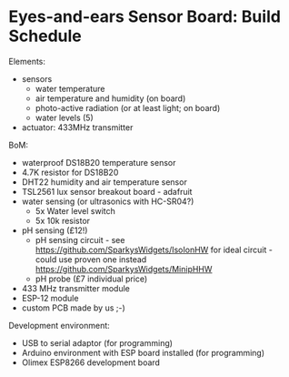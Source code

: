 Eyes-and-ears Sensor Board: Build Schedule
===

Elements:
- sensors
  - water temperature
  - air temperature and humidity (on board)
  - photo-active radiation (or at least light; on board)
  - water levels (5)
- actuator: 433MHz transmitter

BoM:
- waterproof DS18B20 temperature sensor
- 4.7K resistor for DS18B20
- DHT22 humidity and air temperature sensor
- TSL2561 lux sensor breakout board - adafruit
- water sensing (or ultrasonics with HC-SR04?)
  - 5x Water level switch
  - 5x 10k resistor
- pH sensing (£12!)
  - pH sensing circuit - see https://github.com/SparkysWidgets/IsoIonHW for ideal circuit - could use proven one instead https://github.com/SparkysWidgets/MinipHHW
  - pH probe (£7 individual price)
- 433 MHz transmitter module
- ESP-12 module
- custom PCB made by us ;-)


Development environment:
- USB to serial adaptor (for programming)
- Arduino environment with ESP board installed (for programming)
- Olimex ESP8266 development board
